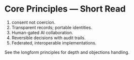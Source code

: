 <!-- status: stub; target: 150+ words -->
<!-- status: stub; target: 150+ words -->
<!-- status: stub; target: 150+ words -->
<!-- status: stub; target: 150+ words -->
<!-- status: stub; target: 150+ words -->
# Core Principles — Short Read

1) consent not coercion.
2) Transparent records; portable identities.
3) Human-gated AI collaboration.
4) Reversible decisions with audit trails.
5) Federated, interoperable implementations.

See the longform principles for depth and objections handling.






